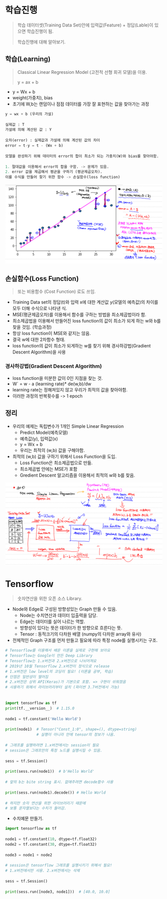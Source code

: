 # 학습진행

> 학습 데이터셋(Training Data Set)안에 입력값(Feature) + 정답(Lable)이 있으면 학습진행이 됨. 
>
> 학습진행에 대해 알아보기.



## 학습(Learning)

> Classical Linear Regression Model (고전적 선형 회귀 모델)을 이용.
>
> y = ax + b



* y = Wx + b
* weight(가중치), bias
* 초기에 W,b는 랜덤이나 점점 데이터를 가장 잘 표현하는 값을 찾아가는 과정

```python
y = wx + b (우리의 가설)

실제값 : T
가설에 의해 계산된 값 : Y

오차(error) : 실제값과 가설에 의해 계산된 값의 차이
error = t-y = t - (Wx + b)

모델을 완성하기 위해 데이터의 error의 합이 최소가 되는 가중치(W)와 bias를 찾아야함.

1. 절대값을 이용해서 error의 합을 구함. -> 문제가 있음.
2. error 값을 제곱해서 평균을 구하기 (평균제곱오차). 
이를 수식을 만들어 찾기 위한 함수 -> 손실함수(loss function)
```



![](md-images/%ED%95%99%EC%8A%B5%20%EA%B7%B8%EB%9E%98%ED%94%84.PNG)



## 손실함수(Loss Function)

> 또는 비용함수 (Cost Function) 로도 쓰임.



* Training Data set의 정답(t)와 입력 x에 대한 계산값 y(모델의 예측값)의 차이를 모두 더해 수식으로 나타낸 식.
* MSE(평균제곱오차)를 이용해서 함수를 구하는 방법을 최소제곱법이라 함.
* 최소제곱법을 이용해서 만들어진 loss function의 값이 최소가 되게 하는 w와 b를 찾을 것임. (학습과정)
* 항상 loss function이 MSE와 같지는 않음.
* 결국 w에 대한 2차함수 형태.
* loss function의 값이 최소가 되게하는 w를 찾기 위해 경사하강법(Gradient Descent Algorithm)을 사용



### 경사하강법(Gradient Descent Algorithm)

* loss function을 미분한 값이 0인 지점을 찾는 것.
* W` = w - a (learning rate)* de(w,b)/dw
* learning rate는 정해져있지 않고 우리가 최적의  값을 찾아야함.
* 이러한 과정의 반복횟수를 -> 1 epoch



## 정리

* 우리의 예제는 독립변수가 1개인 Simple Linear Regression
  * Predict Model(예측모델)
  * 예측값(y), 입력값(x)
  * y = Wx + b
  * 우리는 최적의 (w,b) 값을 구해야함.
* 최적의 (w,b) 값을 구하기 위해서 Loss Function을 도입.
  * Loss Function은 최소제곱법으로 만듦.
  * 최소제곱법 안에는 MSE가 포함
  * Gredient Descent 알고리즘을 이용해서 최적의 w와 b를 찾음.



![](md-images/%ED%95%99%EC%8A%B5-%EC%A0%95%EB%A6%AC.PNG)



# Tensorflow

> 숫자연산을 위한 오픈 소스 Library.



* Node와 Edge로 구성된 방향성있는 Graph 만들 수 있음.
  * Node는 수치연산과 데이터 입출력을 담당.
  * Edge는 데이터를 실어 나르는 역할.
  * 방향성이 있다는 뜻은 데이터가 한 방향으로 흐른다는 뜻.
  * Tensor : 동적크기의 다차원 배열 (numpy의 다차원 array와 유사)
* 전체적인 Graph 구조를 먼저 만들고 필요에 따라 특정 node를 실행시키는 구조.



```python
# Tensorflow를 이용해서 배운 이론을 실제로 구현해 보아요
# Tensorflow는 Google이 만든 Deep Library
# Tensorflow는 1.x버전과 2.x버전으로 나뉘어져요
# 2019년 10월 Tensorflow 2.x버전이 정식으로 release
# 1.x버전은 low level의 코딩이 필요! (이론을 공부, 학습)
# 단점은 일반성이 떨어짐
# 2.x버전은 상위 API(Keras)가 기본으로 포함. => 구현이 쉬워졌음
# 사용하기 위해서 라이브러리부터 설치 (파이썬 3.7버전에서 가능)


import tensorflow as tf
print(tf.__version__)  # 1.15.0

node1 = tf.constant('Hello World')

print(node1)  # Tensor("Const_1:0", shape=(), dtype=string)
              # 실행이 아니라 안에 tensor의 정보가 나옴.

# 그래프를 실행하려면 1.x버전에서는 session이 필요
# session은 그래프안의 특정 노드를 실행시킬 수 있음.

sess = tf.Session()

print(sess.run(node1))  # b'Hello World'

# 앞의 b는 bite string 표시. 없애주려면 decode함수 사용

print(sess.run(node1).decode()) # Hello World

# 하지만 숫자 연산을 위한 라이브러리기 때문에
# 보통 문자열보다는 수치가 들어감.
```



* 수치예문 만들기.

```python
import tensorflow as tf

node1 = tf.constant(10, dtype=tf.float32)
node2 = tf.constant(30, dtype=tf.float32)

node3 = node1 + node2

# session은 tensorflow 그래프를 실행시키기 위해서 필요!
# 1.x버전에서만 사용. 2.x버전에서는 삭제

sess = tf.Session()

print(sess.run([node3, node1]))  # [40.0, 10.0]
```

